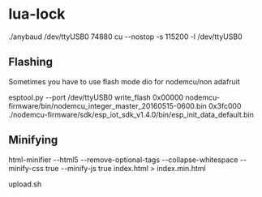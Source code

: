 # lua-lock

./anybaud /dev/ttyUSB0 74880
cu --nostop -s 115200 -l /dev/ttyUSB0

## Flashing

Sometimes you have to use flash mode dio for nodemcu/non adafruit

esptool.py  --port /dev/ttyUSB0 write_flash 0x00000 nodemcu-firmware/bin/nodemcu_integer_master_20160515-0600.bin 0x3fc000 ./nodemcu-firmware/sdk/esp_iot_sdk_v1.4.0/bin/esp_init_data_default.bin

## Minifying
html-minifier --html5 --remove-optional-tags --collapse-whitespace --minify-css true --minify-js true index.html  > index.min.html

upload.sh

